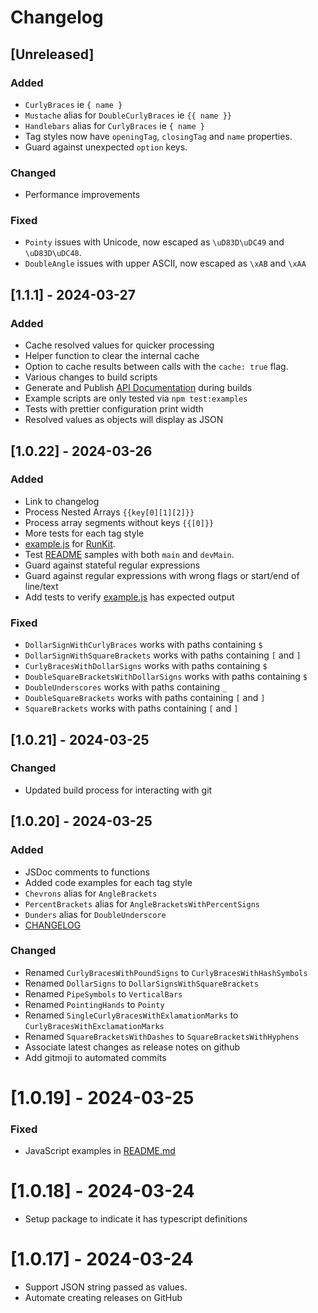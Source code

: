 # Changelog

## [Unreleased]

### Added

- `CurlyBraces` ie `{ name }`
- `Mustache` alias for `DoubleCurlyBraces` ie `{{ name }}`
- `Handlebars` alias for `CurlyBraces` ie `{ name }`
- Tag styles now have `openingTag`, `closingTag` and `name` properties.
- Guard against unexpected `option` keys.

### Changed

- Performance improvements

### Fixed

- `Pointy` issues with Unicode, now escaped as `\uD83D\uDC49` and `\uD83D\uDC48`.
- `DoubleAngle` issues with upper ASCII, now escaped as `\xAB` and `\xAA`

## [1.1.1] - 2024-03-27

### Added

- Cache resolved values for quicker processing
- Helper function to clear the internal cache
- Option to cache results between calls with the `cache: true` flag.
- Various changes to build scripts
- Generate and Publish [API Documentation](https://codejamboree.github.io/replace-tags/) during builds
- Example scripts are only tested via `npm test:examples`
- Tests with prettier configuration print width
- Resolved values as objects will display as JSON

## [1.0.22] - 2024-03-26

### Added

- Link to changelog
- Process Nested Arrays `{{key[0][1][2]}}`
- Process array segments without keys `{{[0]}}`
- More tests for each tag style
- [example.js](./example.js) for [RunKit](https://npm.runkit.com/%40codejamboree%2Freplace-tags).
- Test [README](./README.md) samples with both `main` and `devMain`.
- Guard against stateful regular expressions
- Guard against regular expressions with wrong flags or start/end of line/text
- Add tests to verify [example.js](./example.js) has expected output

### Fixed

- `DollarSignWithCurlyBraces` works with paths containing `$`
- `DollarSignWithSquareBrackets` works with paths containing `[` and `]`
- `CurlyBracesWithDollarSigns` works with paths containing `$`
- `DoubleSquareBracketsWithDollarSigns` works with paths containing `$`
- `DoubleUnderscores` works with paths containing `_`
- `DoubleSquareBrackets` works with paths containing `[` and `]`
- `SquareBrackets` works with paths containing `[` and `]`

## [1.0.21] - 2024-03-25

### Changed

- Updated build process for interacting with git

## [1.0.20] - 2024-03-25

### Added

- JSDoc comments to functions
- Added code examples for each tag style
- `Chevrons` alias for `AngleBrackets`
- `PercentBrackets` alias for `AngleBracketsWithPercentSigns`
- `Dunders` alias for `DoubleUnderscore`
- [CHANGELOG](./CHANGELOG.md)

### Changed

- Renamed `CurlyBracesWithPoundSigns` to `CurlyBracesWithHashSymbols`
- Renamed `DollarSigns` to `DollarSignsWithSquareBrackets`
- Renamed `PipeSymbols` to `VerticalBars`
- Renamed `PointingHands` to `Pointy`
- Renamed `SingleCurlyBracesWithExlamationMarks` to `CurlyBracesWithExclamationMarks`
- Renamed `SquareBracketsWithDashes` to `SquareBracketsWithHyphens`
- Associate latest changes as release notes on github
- Add gitmoji to automated commits

# [1.0.19] - 2024-03-25

### Fixed

- JavaScript examples in [README.md](./README.md)

# [1.0.18] - 2024-03-24

- Setup package to indicate it has typescript definitions

# [1.0.17] - 2024-03-24

- Support JSON string passed as values.
- Automate creating releases on GitHub
